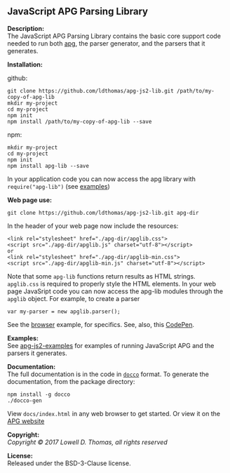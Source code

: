 ## JavaScript APG Parsing Library

**Description:**  
The JavaScript APG Parsing Library contains the basic core support code needed to run both <a href="https://github.com/ldthomas/apg-js2">apg<a/>, the parser generator, and the parsers that it generates.

**Installation:**  

github:  
```
git clone https://github.com/ldthomas/apg-js2-lib.git /path/to/my-copy-of-apg-lib
mkdir my-project 
cd my-project 
npm init
npm install /path/to/my-copy-of-apg-lib --save
```
npm:  
```
mkdir my-project 
cd my-project 
npm init
npm install apg-lib --save
```
In your application code you can now access the apg library with `require("apg-lib")`
(see <a href="https://github.com/ldthomas/apg-js2-examples">examples</a>)

**Web page use:**
```
git clone https://github.com/ldthomas/apg-js2-lib.git apg-dir
```
In the header of your web page now include the resources:
```
<link rel="stylesheet" href="./apg-dir/apglib.css">
<script src="./apg-dir/apglib.js" charset="utf-8"></script>
or
<link rel="stylesheet" href="./apg-dir/apglib-min.css">
<script src="./apg-dir/apglib-min.js" charset="utf-8"></script>
```
Note that some `apg-lib` functions return results as HTML strings. `apglib.css` is required to properly style the HTML elements.
In your web page JavaSript code you can now access the apg-lib modules through the `apglib` object.
For example, to create a parser
````
var my-parser = new apglib.parser();
````

See the [browser](https://github.com/ldthomas/apg-js2-examples/tree/master/simple/browser) example, for specifics.
See, also, this [CodePen](http://codepen.io/apg-exp/pen/ZWKGqQ).

**Examples:**  
See <a href="https://github.com/ldthomas/apg-js2-examples">apg-js2-examples</a> for examples of running JavaScript APG and the parsers it generates.
  
**Documentation:**  
The full documentation is in the code in [`docco`](https://jashkenas.github.io/docco/) format.
To generate the documentation, from the package directory:
```
npm install -g docco
./docco-gen
```
View `docs/index.html` in any web browser to get started.
Or view it on the [APG website](http://coasttocoastresearch.com/docjs2/apg-lib/index.html)

**Copyright:**  
*Copyright &copy; 2017 Lowell D. Thomas, all rights reserved*  

**License:**  
Released under the BSD-3-Clause license.
      
